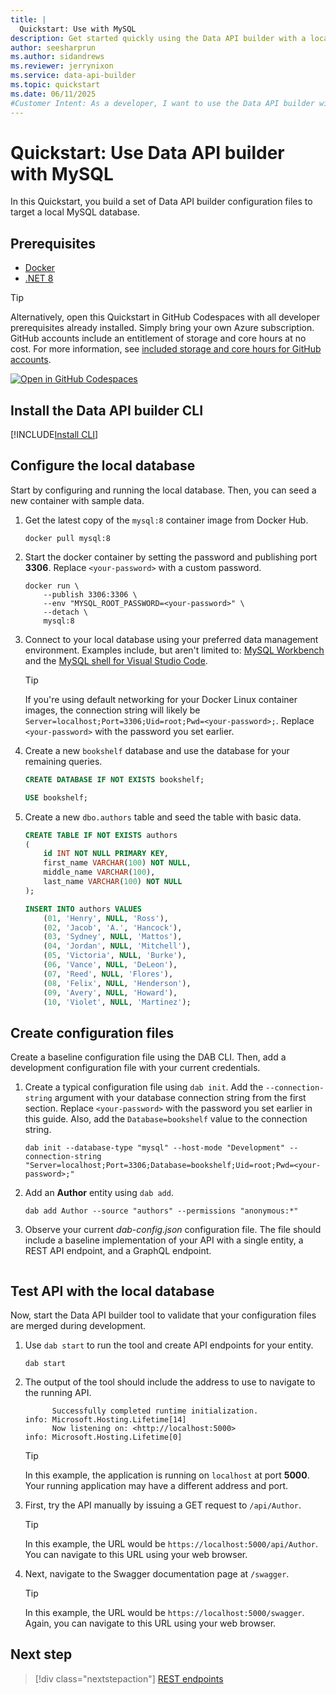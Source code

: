 ```yaml
---
title: |
  Quickstart: Use with MySQL
description: Get started quickly using the Data API builder with a local Docker-hosted MySQL database.
author: seesharprun
ms.author: sidandrews
ms.reviewer: jerrynixon
ms.service: data-api-builder
ms.topic: quickstart
ms.date: 06/11/2025
#Customer Intent: As a developer, I want to use the Data API builder with my local MySQL database, so that I can quickly develop my API before deploying it.
---
```


# Quickstart: Use Data API builder with MySQL

In this Quickstart, you build a set of Data API builder configuration files to target a local MySQL database.

## Prerequisites

- [Docker](https://www.docker.com/products/docker-desktop/)
- [.NET 8](https://dotnet.microsoft.com/download/dotnet/8.0)

> [!TIP]
> Alternatively, open this Quickstart in GitHub Codespaces with all developer prerequisites already installed. Simply bring your own Azure subscription. GitHub accounts include an entitlement of storage and core hours at no cost. For more information, see [included storage and core hours for GitHub accounts](https://docs.github.com/billing/managing-billing-for-github-codespaces/about-billing-for-github-codespaces#monthly-included-storage-and-core-hours-for-personal-accounts).
>
> [![Open in GitHub Codespaces](https://img.shields.io/badge/Open-Open?style=for-the-badge&label=GitHub+Codespaces&logo=github&labelColor=0078D7&color=303030)](https://codespaces.new/azure-samples/dab-quickstart?template=true&quickstart=1)

## Install the Data API builder CLI

[!INCLUDE[Install CLI](../includes/install-cli.md)]

## Configure the local database

Start by configuring and running the local database. Then, you can seed a new container with sample data.

1. Get the latest copy of the `mysql:8` container image from Docker Hub.

    ```shell
    docker pull mysql:8
    ```

1. Start the docker container by setting the password and publishing port **3306**. Replace `<your-password>` with a custom password.

    ```shell
    docker run \
        --publish 3306:3306 \
        --env "MYSQL_ROOT_PASSWORD=<your-password>" \
        --detach \
        mysql:8
    ```

1. Connect to your local database using your preferred data management environment. Examples include, but aren't limited to: [MySQL Workbench](https://www.mysql.com/products/workbench/) and the [MySQL shell for Visual Studio Code](https://marketplace.visualstudio.com/items?itemName=Oracle.mysql-shell-for-vs-code).

    > [!TIP]
    > If you're using default networking for your Docker Linux container images, the connection string will likely be `Server=localhost;Port=3306;Uid=root;Pwd=<your-password>;`. Replace `<your-password>` with the password you set earlier.

1. Create a new `bookshelf` database and use the database for your remaining queries.

    ```sql
    CREATE DATABASE IF NOT EXISTS bookshelf;

    USE bookshelf;
    ```

1. Create a new `dbo.authors` table and seed the table with basic data.

    ```sql
    CREATE TABLE IF NOT EXISTS authors
    (
        id INT NOT NULL PRIMARY KEY,
        first_name VARCHAR(100) NOT NULL,
        middle_name VARCHAR(100),
        last_name VARCHAR(100) NOT NULL
    );

    INSERT INTO authors VALUES
        (01, 'Henry', NULL, 'Ross'),
        (02, 'Jacob', 'A.', 'Hancock'),
        (03, 'Sydney', NULL, 'Mattos'),
        (04, 'Jordan', NULL, 'Mitchell'),
        (05, 'Victoria', NULL, 'Burke'),
        (06, 'Vance', NULL, 'DeLeon'),
        (07, 'Reed', NULL, 'Flores'),
        (08, 'Felix', NULL, 'Henderson'),
        (09, 'Avery', NULL, 'Howard'),
        (10, 'Violet', NULL, 'Martinez');
    ```

## Create configuration files

Create a baseline configuration file using the DAB CLI. Then, add a development configuration file with your current credentials.

1. Create a typical configuration file using `dab init`. Add the `--connection-string` argument with your database connection string from the first section. Replace `<your-password>` with the password you set earlier in this guide. Also, add the `Database=bookshelf` value to the connection string.

    ```dotnetcli
    dab init --database-type "mysql" --host-mode "Development" --connection-string "Server=localhost;Port=3306;Database=bookshelf;Uid=root;Pwd=<your-password>;"
    ```

1. Add an **Author** entity using `dab add`.

    ```dotnetcli
    dab add Author --source "authors" --permissions "anonymous:*"
    ```

1. Observe your current *dab-config.json* configuration file. The file should include a baseline implementation of your API with a single entity, a REST API endpoint, and a GraphQL endpoint.

    ```json
    ```

## Test API with the local database

Now, start the Data API builder tool to validate that your configuration files are merged during development.

1. Use `dab start` to run the tool and create API endpoints for your entity.

    ```dotnetcli
    dab start
    ```

1. The output of the tool should include the address to use to navigate to the running API.

    ```output
          Successfully completed runtime initialization.
    info: Microsoft.Hosting.Lifetime[14]
          Now listening on: <http://localhost:5000>
    info: Microsoft.Hosting.Lifetime[0]
    ```

    > [!TIP]
    > In this example, the application is running on `localhost` at port **5000**. Your running application may have a different address and port.

1. First, try the API manually by issuing a GET request to `/api/Author`.

    > [!TIP]
    > In this example, the URL would be `https://localhost:5000/api/Author`. You can navigate to this URL using your web browser.

1. Next, navigate to the Swagger documentation page at `/swagger`.

    > [!TIP]
    > In this example, the URL would be `https://localhost:5000/swagger`. Again, you can navigate to this URL using your web browser.

## Next step

> [!div class="nextstepaction"]
> [REST endpoints](../concepts/rest.md)
